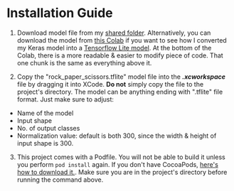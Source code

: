 # Installation Guide

1. Download model file from my [shared folder](https://drive.google.com/open?id=1um49melKB7TVp77z4KZThG2zHflCP8hV). Alternatively, you can download the model from [this Colab](https://colab.research.google.com/drive/17MKg2W48jI8sdMuh9gkVOkhpM9eQ1-Sj) if you want to see how I converted my Keras model into a [Tensorflow Lite model](https://www.tensorflow.org/lite/models). At the bottom of the Colab, there is a more readable & easier to modify piece of code. That one chunk is the same as everything above it.

2. Copy the "rock_paper_scissors.tflite" model file into the ***.xcworkspace*** file by dragging it into XCode. **Do not** simply copy the file to the project's directory. The model can be anything ending with ".tflite" file format. Just make sure to adjust: 
- Name of the model
- Input shape
- No. of output classes
- Normalization value: default is both 300, since the width & height of input shape is 300.

3. This project comes with a Podfile. You will not be able to build it unless you perform `pod install` again. If you don't have CocoaPods, [here's how to download it.](https://cocoapods.org). Make sure you are in the project's directory before running the command above.


